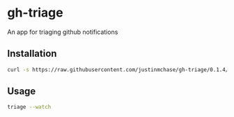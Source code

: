 # gh-triage

An app for triaging github notifications

## Installation

```sh
curl -s https://raw.githubusercontent.com/justinmchase/gh-triage/0.1.4/install.sh -o- | bash
```

## Usage

```sh
triage --watch
```
